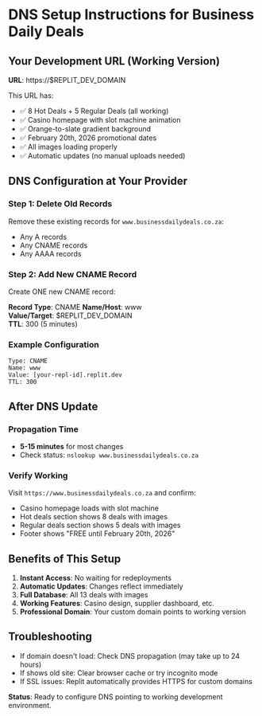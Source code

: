 # DNS Setup Instructions for Business Daily Deals

## Your Development URL (Working Version)
**URL**: https://$REPLIT_DEV_DOMAIN

This URL has:
- ✅ 8 Hot Deals + 5 Regular Deals (all working)
- ✅ Casino homepage with slot machine animation
- ✅ Orange-to-slate gradient background
- ✅ February 20th, 2026 promotional dates
- ✅ All images loading properly
- ✅ Automatic updates (no manual uploads needed)

## DNS Configuration at Your Provider

### Step 1: Delete Old Records
Remove these existing records for `www.businessdailydeals.co.za`:
- Any A records
- Any CNAME records
- Any AAAA records

### Step 2: Add New CNAME Record
Create ONE new CNAME record:

**Record Type**: CNAME
**Name/Host**: www  
**Value/Target**: $REPLIT_DEV_DOMAIN  
**TTL**: 300 (5 minutes)

### Example Configuration
```
Type: CNAME
Name: www
Value: [your-repl-id].replit.dev
TTL: 300
```

## After DNS Update

### Propagation Time
- **5-15 minutes** for most changes
- Check status: `nslookup www.businessdailydeals.co.za`

### Verify Working
Visit `https://www.businessdailydeals.co.za` and confirm:
- Casino homepage loads with slot machine
- Hot deals section shows 8 deals with images
- Regular deals section shows 5 deals with images
- Footer shows "FREE until February 20th, 2026"

## Benefits of This Setup
1. **Instant Access**: No waiting for redeployments
2. **Automatic Updates**: Changes reflect immediately
3. **Full Database**: All 13 deals with images
4. **Working Features**: Casino design, supplier dashboard, etc.
5. **Professional Domain**: Your custom domain points to working version

## Troubleshooting
- If domain doesn't load: Check DNS propagation (may take up to 24 hours)
- If shows old site: Clear browser cache or try incognito mode
- If SSL issues: Replit automatically provides HTTPS for custom domains

**Status**: Ready to configure DNS pointing to working development environment.